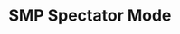 # SMP Spectator Mode
[Download on Spigot]: https://www.spigotmc.org/resources/smp-spectator-mode.77267/
